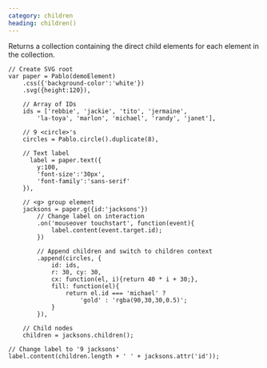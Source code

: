 ```yaml
---
category: children
heading: children()
---
```


Returns a collection containing the direct child elements for each element in the collection.

    // Create SVG root
    var paper = Pablo(demoElement)
        .css({'background-color':'white'})
        .svg({height:120}),

        // Array of IDs
        ids = ['rebbie', 'jackie', 'tito', 'jermaine',
            'la-toya', 'marlon', 'michael', 'randy', 'janet'],

        // 9 <circle>'s
        circles = Pablo.circle().duplicate(8),

        // Text label
          label = paper.text({
            y:100,
            'font-size':'30px',
            'font-family':'sans-serif'
        }),

        // <g> group element
        jacksons = paper.g({id:'jacksons'})
            // Change label on interaction
            .on('mouseover touchstart', function(event){
                label.content(event.target.id);
            })

            // Append children and switch to children context
            .append(circles, {
                id: ids,
                r: 30, cy: 30,
                cx: function(el, i){return 40 * i + 30;},
                fill: function(el){
                    return el.id === 'michael' ?
                        'gold' : 'rgba(90,30,30,0.5)';
                }
            }),

        // Child nodes
        children = jacksons.children();

    // Change label to '9 jacksons'
    label.content(children.length + ' ' + jacksons.attr('id'));
